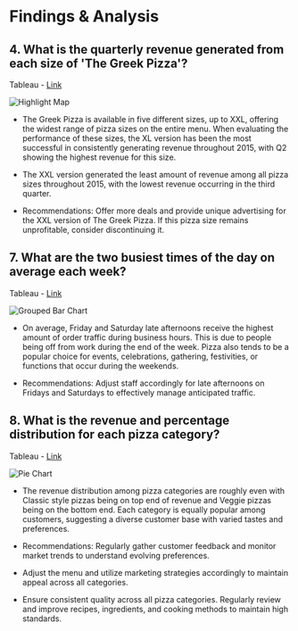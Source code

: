 # Findings & Analysis


## 4. What is the quarterly revenue generated from each size of 'The Greek Pizza'?

Tableau - [Link](https://public.tableau.com/views/Workbook3PizzaProject_17182090718030/HighlightMap?:language=en-US&:sid=&:display_count=n&:origin=viz_share_link)

![Highlight Map](https://github.com/rml-lee/MYSQL-Tableau-Pizza-Project/assets/160198611/5b4dfd5b-f563-49b2-8caa-6a5ad285387a)

- The Greek Pizza is available in five different sizes, up to XXL, offering the widest range of pizza sizes on the entire menu. When evaluating the performance of these sizes, the XL version has been the most successful in consistently generating revenue throughout 2015, with Q2 showing the highest revenue for this size.

- The XXL version generated the least amount of revenue among all pizza sizes throughout 2015, with the lowest revenue occurring in the third quarter.

- Recommendations: Offer more deals and provide unique advertising for the XXL version of The Greek Pizza. If this pizza size remains unprofitable, consider discontinuing it.


## 7. What are the two busiest times of the day on average each week?

Tableau - [Link](https://public.tableau.com/views/Workbook3PizzaProject_17182090718030/GroupedBarChart?:language=en-US&:sid=&:display_count=n&:origin=viz_share_link)

![Grouped Bar Chart](https://github.com/rml-lee/MYSQL-Tableau-Pizza-Project/assets/160198611/547d406b-eb74-4b49-9ea5-7712af504a39)

- On average, Friday and Saturday late afternoons receive the highest amount of order traffic during business hours. This is due to people being off from work during the end of the week. Pizza also tends to be a popular choice for events, celebrations, gathering, festivities, or functions that occur during the weekends.

- Recommendations: Adjust staff accordingly for late afternoons on Fridays and Saturdays to effectively manage anticipated traffic.


## 8. What is the revenue and percentage distribution for each pizza category?

Tableau - [Link](https://public.tableau.com/views/Workbook3PizzaProject_17182090718030/PieChart?:language=en-US&:sid=&:display_count=n&:origin=viz_share_link)

![Pie Chart](https://github.com/rml-lee/MYSQL-Tableau-Pizza-Project/assets/160198611/65c7307d-b787-4eea-8e05-3db349d0e63b)

- The revenue distribution among pizza categories are roughly even with Classic style pizzas being on top end of revenue and Veggie pizzas being on the bottom end. Each category is equally popular among customers, suggesting a diverse customer base with varied tastes and preferences.

- Recommendations: Regularly gather customer feedback and monitor market trends to understand evolving preferences.
- Adjust the menu and utilize marketing strategies accordingly to maintain appeal across all categories.
- Ensure consistent quality across all pizza categories. Regularly review and improve recipes, ingredients, and cooking methods to maintain high standards.


